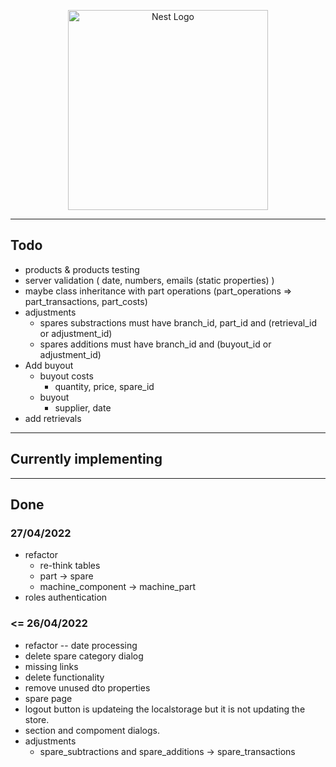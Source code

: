 <p align="center">
  <a href="http://nestjs.com/" target="blank"><img src="https://nestjs.com/img/logo_text.svg" width="320" alt="Nest Logo" /></a>
</p>




-------------------------------------------------------------------------------------------------


## Todo

* products & products testing
* server validation ( date, numbers, emails  (static properties) )
* maybe class inheritance with part operations (part_operations => part_transactions, part_costs)
* adjustments
    * spares substractions must have branch_id, part_id and (retrieval_id or adjustment_id)
    * spares additions must have branch_id and (buyout_id or adjustment_id)
* Add buyout
    * buyout costs
        * quantity, price, spare_id
    * buyout
        * supplier, date
* add retrievals



-------------------------------------------------------------------------------------------------



## Currently implementing



-------------------------------------------------------------------------------------------------




## Done


### 27/04/2022

* refactor
    * re-think tables
    * part -> spare
    * machine_component -> machine_part
* roles authentication


### <= 26/04/2022

* refactor -- date processing
* delete spare category dialog
* missing links
* delete functionality
* remove unused dto properties
* spare page
* logout button is updateing the localstorage but it is not updating the store.
* section and compoment dialogs.
* adjustments
    * spare_subtractions and spare_additions -> spare_transactions


    

